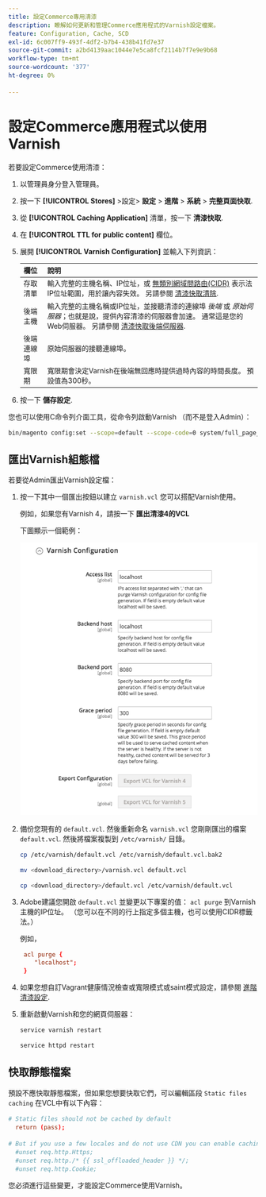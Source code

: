 ```yaml
---
title: 設定Commerce專用清漆
description: 瞭解如何更新和管理Commerce應用程式的Varnish設定檔案。
feature: Configuration, Cache, SCD
exl-id: 6c007ff9-493f-4df2-b7b4-438b41fd7e37
source-git-commit: a2bd4139aac1044e7e5ca8fcf2114b7f7e9e9b68
workflow-type: tm+mt
source-wordcount: '377'
ht-degree: 0%

---
```


# 設定Commerce應用程式以使用Varnish

若要設定Commerce使用清漆：

1. 以管理員身分登入管理員。
1. 按一下 **[!UICONTROL Stores]** >設定> **設定** > **進階** > **系統** > **完整頁面快取**.
1. 從 **[!UICONTROL Caching Application]** 清單，按一下 **清漆快取**.
1. 在 **[!UICONTROL TTL for public content]** 欄位。
1. 展開 **[!UICONTROL Varnish Configuration]** 並輸入下列資訊：

   | 欄位 | 說明 |
   | ----- | ----------- |
   | 存取清單 | 輸入完整的主機名稱、IP位址，或 [無類別網域間路由(CIDR)](https://www.digitalocean.com/community/tutorials/understanding-ip-addresses-subnets-and-cidr-notation-for-networking) 表示法IP位址範圍，用於讓內容失效。 另請參閱 [清漆快取清除](https://varnish-cache.org/docs/3.0/tutorial/purging.html). |
   | 後端主機 | 輸入完整的主機名稱或IP位址，並接聽清漆的連線埠 _後端_ 或 _原始伺服器_；也就是說，提供內容清漆的伺服器會加速。 通常這是您的Web伺服器。 另請參閱 [清漆快取後端伺服器](https://www.varnish-cache.org/docs/trunk/users-guide/vcl-backends.html). |
   | 後端連線埠 | 原始伺服器的接聽連線埠。 |
   | 寬限期 | 寬限期會決定Varnish在後端無回應時提供過時內容的時間長度。 預設值為300秒。 |

1. 按一下 **儲存設定**.

您也可以使用C命令列介面工具，從命令列啟動Varnish （而不是登入Admin）：

```bash
bin/magento config:set --scope=default --scope-code=0 system/full_page_cache/caching_application 2
```

## 匯出Varnish組態檔

若要從Admin匯出Varnish設定檔：

1. 按一下其中一個匯出按鈕以建立 `varnish.vcl` 您可以搭配Varnish使用。

   例如，如果您有Varnish 4，請按一下 **匯出清漆4的VCL**

   下圖顯示一個範例：

   ![設定Commerce以在管理員中使用塗漆](../../assets/configuration/varnish-admin-22.png)

1. 備份您現有的 `default.vcl`. 然後重新命名 `varnish.vcl` 您剛剛匯出的檔案 `default.vcl`. 然後將檔案複製到 `/etc/varnish/` 目錄。

   ```bash
   cp /etc/varnish/default.vcl /etc/varnish/default.vcl.bak2
   ```

   ```bash
   mv <download_directory>/varnish.vcl default.vcl
   ```

   ```bash
   cp <download_directory>/default.vcl /etc/varnish/default.vcl
   ```

1. Adobe建議您開啟 `default.vcl` 並變更以下專案的值： `acl purge` 到Varnish主機的IP位址。 （您可以在不同的行上指定多個主機，也可以使用CIDR標籤法。）

   例如，

   ```conf
    acl purge {
       "localhost";
    }
   ```

1. 如果您想自訂Vagrant健康情況檢查或寬限模式或saint模式設定，請參閱 [進階清漆設定](config-varnish-advanced.md).

1. 重新啟動Varnish和您的網頁伺服器：

   ```bash
   service varnish restart
   ```

   ```bash
   service httpd restart
   ```

## 快取靜態檔案

預設不應快取靜態檔案，但如果您想要快取它們，可以編輯區段 `Static files caching` 在VCL中有以下內容：

```conf
# Static files should not be cached by default
  return (pass);

# But if you use a few locales and do not use CDN you can enable caching static files by commenting previous line (#return (pass);) and uncommenting next 3 lines
  #unset req.http.Https;
  #unset req.http./* {{ ssl_offloaded_header }} */;
  #unset req.http.Cookie;
```

您必須進行這些變更，才能設定Commerce使用Varnish。
